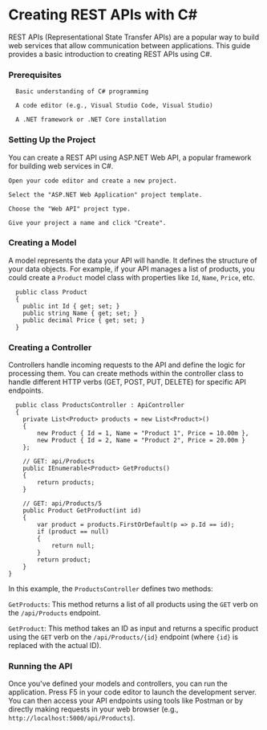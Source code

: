 # Creating REST APIs with C#
  REST APIs (Representational State Transfer APIs) are a popular way to build web services that allow communication between applications. This guide provides a basic introduction to creating REST APIs using C#.

### Prerequisites
```
  Basic understanding of C# programming
  
  A code editor (e.g., Visual Studio Code, Visual Studio)
  
  A .NET framework or .NET Core installation
```
### Setting Up the Project
  You can create a REST API using ASP.NET Web API, a popular framework for building web services in C#.
  ```
  Open your code editor and create a new project.
    
  Select the "ASP.NET Web Application" project template.
  
  Choose the "Web API" project type.
  
  Give your project a name and click "Create".
  ```
### Creating a Model

  A model represents the data your API will handle. It defines the structure of your data objects. For example, if your API manages a list of products, you could create a `Product` model class with properties like `Id`, `Name`, `Price`, etc.
  ```  
    public class Product
    {
      public int Id { get; set; }
      public string Name { get; set; }
      public decimal Price { get; set; }
    }
  ```
 ### Creating a Controller
   Controllers handle incoming requests to the API and define the logic for processing them. You can create methods within the controller class to handle different HTTP verbs (GET, POST, PUT, DELETE) for specific API endpoints. 
  ```
    public class ProductsController : ApiController
    {
      private List<Product> products = new List<Product>()
      {
          new Product { Id = 1, Name = "Product 1", Price = 10.00m },
          new Product { Id = 2, Name = "Product 2", Price = 20.00m }
      };

      // GET: api/Products
      public IEnumerable<Product> GetProducts()
      {
          return products;
      }

      // GET: api/Products/5
      public Product GetProduct(int id)
      {
          var product = products.FirstOrDefault(p => p.Id == id);
          if (product == null)
          {
              return null;
          }
          return product;
      }
  }
  ```
  In this example, the `ProductsController` defines two methods:
  
  `GetProducts`: This method returns a list of all products using the `GET` verb on the `/api/Products` endpoint.
  
  
  `GetProduct`: This method takes an ID as input and returns a specific product using the `GET` verb on the `/api/Products/{id}` endpoint (where `{id}` is replaced with the actual ID).

 ### Running the API
   Once you've defined your models and controllers, you can run the application. Press F5 in your code editor to launch the development server. You can then access your API endpoints using tools like Postman or by directly making requests in your web browser (e.g., `http://localhost:5000/api/Products`).
